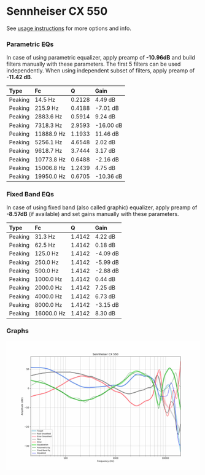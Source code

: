 # Sennheiser CX 550
See [usage instructions](https://github.com/jaakkopasanen/AutoEq#usage) for more options and info.

### Parametric EQs
In case of using parametric equalizer, apply preamp of **-10.96dB** and build filters manually
with these parameters. The first 5 filters can be used independently.
When using independent subset of filters, apply preamp of **-11.42 dB**.

| Type    | Fc         |      Q | Gain      |
|:--------|:-----------|:-------|:----------|
| Peaking | 14.5 Hz    | 0.2128 | 4.49 dB   |
| Peaking | 215.9 Hz   | 0.4188 | -7.01 dB  |
| Peaking | 2883.6 Hz  | 0.5914 | 9.24 dB   |
| Peaking | 7318.3 Hz  | 2.9593 | -16.00 dB |
| Peaking | 11888.9 Hz | 1.1933 | 11.46 dB  |
| Peaking | 5256.1 Hz  | 4.6548 | 2.02 dB   |
| Peaking | 9618.7 Hz  | 3.7444 | 3.17 dB   |
| Peaking | 10773.8 Hz | 0.6488 | -2.16 dB  |
| Peaking | 15006.8 Hz | 1.2439 | 4.75 dB   |
| Peaking | 19950.0 Hz | 0.6705 | -10.36 dB |

### Fixed Band EQs
In case of using fixed band (also called graphic) equalizer, apply preamp of **-8.57dB**
(if available) and set gains manually with these parameters.

| Type    | Fc         |      Q | Gain     |
|:--------|:-----------|:-------|:---------|
| Peaking | 31.3 Hz    | 1.4142 | 4.22 dB  |
| Peaking | 62.5 Hz    | 1.4142 | 0.18 dB  |
| Peaking | 125.0 Hz   | 1.4142 | -4.09 dB |
| Peaking | 250.0 Hz   | 1.4142 | -5.99 dB |
| Peaking | 500.0 Hz   | 1.4142 | -2.88 dB |
| Peaking | 1000.0 Hz  | 1.4142 | 0.44 dB  |
| Peaking | 2000.0 Hz  | 1.4142 | 7.25 dB  |
| Peaking | 4000.0 Hz  | 1.4142 | 6.73 dB  |
| Peaking | 8000.0 Hz  | 1.4142 | -3.15 dB |
| Peaking | 16000.0 Hz | 1.4142 | 8.30 dB  |

### Graphs
![](./Sennheiser%20CX%20550.png)